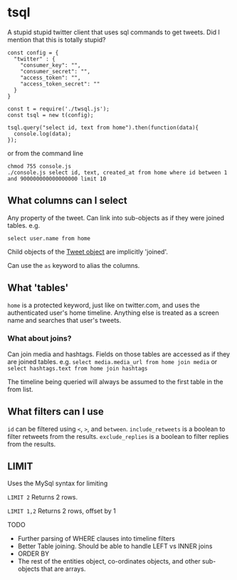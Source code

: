 # tsql
A stupid stupid twitter client that uses sql commands to get tweets. Did I mention that this is totally stupid?

```
const config = {
  "twitter" : {
    "consumer_key": "",
    "consumer_secret": "",
    "access_token": "",
    "access_token_secret": ""
  }
}

const t = require('./twsql.js');
const tsql = new t(config);

tsql.query("select id, text from home").then(function(data){
  console.log(data);
});
```

or from the command line

```
chmod 755 console.js
./console.js select id, text, created_at from home where id between 1 and 900000000000000000 limit 10
```

## What columns can I select
Any property of the tweet. Can link into sub-objects as if they were joined tables. e.g.

`select user.name from home`

Child objects of the [Tweet object](https://developer.twitter.com/en/docs/tweets/data-dictionary/overview/tweet-object) are implicitly 'joined'.

Can use the `as` keyword to alias the columns.

## What 'tables'
`home` is a protected keyword, just like on twitter.com, and uses the authenticated user's home timeline.
Anything else is treated as a screen name and searches that user's tweets.

### What about joins?
Can join media and hashtags. Fields on those tables are accessed as if they are joined tables. e.g.
`select media.media_url from home join media`
or
`select hashtags.text from home join hashtags`

The timeline being queried will always be assumed to the first table in the from list.

## What filters can I use
`id` can be filtered using `<`, `>`, and `between`.
`include_retweets` is a boolean to filter retweets from the results.
`exclude_replies` is a boolean to filter replies from the results.

## LIMIT
Uses the MySql syntax for limiting

`LIMIT 2`
Returns 2 rows.

`LIMIT 1,2`
Returns 2 rows, offset by 1

TODO
* Further parsing of WHERE clauses into timeline filters
* Better Table joining. Should be able to handle LEFT vs INNER joins
* ORDER BY
* The rest of the entities object, co-ordinates objects, and other sub-objects that are arrays.
